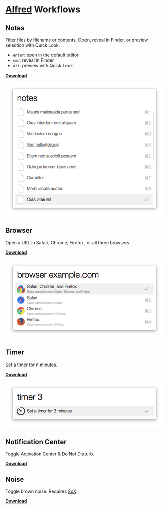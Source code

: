# [Alfred](http://alfredapp.com) Workflows

## Notes

Filter files by filename or contents. Open, reveal in Finder, or preview selection with Quick Look.

- `enter`: open in the default editor
- `cmd`: reveal in Finder
- `alt`: preview with Quick Look


**[Download](https://github.com/jamesmclendon/Alfred-Workflows/blob/master/Notes.alfredworkflow?raw=true)**

![Notes screenshot](https://raw.githubusercontent.com/jamesmclendon/Alfred-Workflows/master/Notes.png)

## Browser

Open a URL in Safari, Chrome, Firefox, or all three browsers.

**[Download](https://github.com/jamesmclendon/Alfred-Workflows/blob/master/Browser.alfredworkflow?raw=true)**

![Browser screenshot](https://raw.githubusercontent.com/jamesmclendon/Alfred-Workflows/master/Browser.png)

## Timer

Set a timer for n minutes.

**[Download](https://github.com/jamesmclendon/Alfred-Workflows/blob/master/Timer.alfredworkflow?raw=true)**

![Timer screenshot](https://raw.githubusercontent.com/jamesmclendon/Alfred-Workflows/master/Timer.png)

## Notification Center

Toggle Activation Center & Do Not Disturb.

**[Download](https://github.com/jamesmclendon/Alfred-Workflows/blob/master/Notification-Center.alfredworkflow?raw=true)**

## Noise

Toggle brown noise. Requires [SoX](http://sox.sourceforge.net).

**[Download](https://github.com/jamesmclendon/Alfred-Workflows/blob/master/Noise.alfredworkflow?raw=true)**
